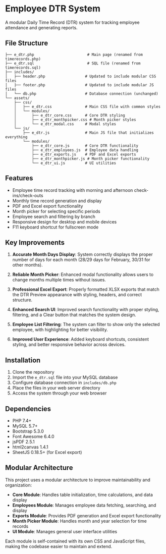 # Employee DTR System

A modular Daily Time Record (DTR) system for tracking employee attendance and generating reports.

## File Structure

```
├── e_dtr.php                        # Main page (renamed from timerecords.php)
├── e_dtr.sql                        # SQL file (renamed from timerecords.sql)
├── includes/
│   ├── header.php                  # Updated to include modular CSS files
│   ├── footer.php                  # Updated to include modular JS files
│   └── db.php                      # Database connection (unchanged)
└── assets/
    ├── css/
    │   ├── e_dtr.css               # Main CSS file with common styles
    │   └── modules/
    │       ├── e_dtr_core.css      # Core DTR styling
    │       ├── e_dtr_monthpicker.css # Month picker styles
    │       └── e_dtr_modal.css     # Modal styles
    └── js/
        ├── e_dtr.js                # Main JS file that initializes everything
        └── modules/
            ├── e_dtr_core.js       # Core DTR functionality
            ├── e_dtr_employees.js  # Employee data handling
            ├── e_dtr_exports.js    # PDF and Excel exports
            ├── e_dtr_monthpicker.js # Month picker functionality
            └── e_dtr_ui.js         # UI utilities
```

## Features

- Employee time record tracking with morning and afternoon check-ins/check-outs
- Monthly time record generation and display
- PDF and Excel export functionality
- Month picker for selecting specific periods
- Employee search and filtering by branch
- Responsive design for desktop and mobile devices
- F11 keyboard shortcut for fullscreen mode

## Key Improvements

1. **Accurate Month Days Display**: System correctly displays the proper number of days for each month (28/29 days for February, 30/31 for other months).

2. **Reliable Month Picker**: Enhanced modal functionality allows users to change months multiple times without issues.

3. **Professional Excel Export**: Properly formatted XLSX exports that match the DTR Preview appearance with styling, headers, and correct structure.

4. **Enhanced Search UI**: Improved search functionality with proper styling, filtering, and a Clear button that matches the system design.

5. **Employee List Filtering**: The system can filter to show only the selected employee, with highlighting for better visibility.

6. **Improved User Experience**: Added keyboard shortcuts, consistent styling, and better responsive behavior across devices.

## Installation

1. Clone the repository
2. Import the `e_dtr.sql` file into your MySQL database
3. Configure database connection in `includes/db.php`
4. Place the files in your web server directory
5. Access the system through your web browser

## Dependencies

- PHP 7.4+
- MySQL 5.7+
- Bootstrap 5.3.0
- Font Awesome 6.4.0
- jsPDF 2.5.1
- html2canvas 1.4.1
- SheetJS 0.18.5+ (for Excel export)

## Modular Architecture

This project uses a modular architecture to improve maintainability and organization:

- **Core Module**: Handles table initialization, time calculations, and data display
- **Employees Module**: Manages employee data fetching, searching, and display
- **Exports Module**: Provides PDF generation and Excel export functionality
- **Month Picker Module**: Handles month and year selection for time records
- **UI Module**: Manages general user interface utilities

Each module is self-contained with its own CSS and JavaScript files, making the codebase easier to maintain and extend.
